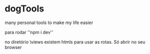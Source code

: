 # dogTools
many personal tools to make my life easier

para rodar
''npm i dev''

no diretório \views existem htmls para usar as rotas. Só abrir no seu browser